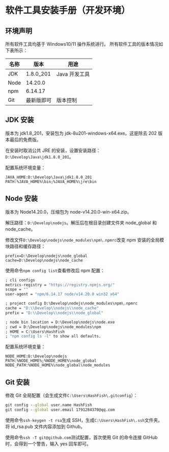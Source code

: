 # 软件工具安装手册（开发环境）

## 环境声明

所有软件工具均基于 Windows10/11 操作系统进行。
所有软件工具的版本情况如下表所示：

| 名称   | 版本      | 用途               |
| ------ | --------- | ------------------ |
| JDK    | 1.8.0_201 | Java 开发工具      |
| Node   | 14.20.0   |                    |
| npm    | 6.14.17   |                    |
| Git    | 最新版即可 | 版本控制           |

## JDK 安装

版本为 jdk1.8_201，安装包为 jdk-8u201-windows-x64.exe。这是除去 202 版本最后的免费版。

在安装时取消公共 JRE 的安装，设置安装路径：`D:\Develop\Java\jdk1.8.0_201`。

配置系统环境变量：

```text
JAVA_HOME:D:\Develop\Java\jdk1.8.0_201
PATH:%JAVA_HOME%\bin;%JAVA_HOME%\jre\bin
```

## Node 安装

版本为 Node14.20.0，压缩包为 node-v14.20.0-win-x64.zip。

解压路径：`D:\Develop\nodejs`。解压后在根目录创建文件夹 node_global 和 node_cache。

修改文件`D:\Develop\nodejs\node_modules\npm\.npmrc`改变 npm 安装的全局模块路径和缓存路径：

```text
prefix=D:\Develop\nodejs\node_global
cache=D:\Develop\nodejs\node_cache
```

使用命令`npm config list`查看修改后 npm 配置：

```cmd
; cli configs
metrics-registry = "https://registry.npmjs.org/"
scope = ""
user-agent = "npm/6.14.17 node/v14.20.0 win32 x64"

; project config D:\Develop\nodejs\node_modules\npm\.npmrc
cache = "D:\\Develop\\nodejs\\node_cache"
prefix = "D:\\Develop\\nodejs\\node_global"

; node bin location = D:\Develop\nodejs\node.exe
; cwd = D:\Develop\nodejs\node_modules\npm
; HOME = C:\Users\HashFish
; "npm config ls -l" to show all defaults.
```

配置系统环境变量：

```text
NODE_HOME:D:\Develop\nodejs
PATH:%NODE_HOME%;%NODE_HOME%\node_global
NODE_PATH:%NODE_HOME%\node_global\node_modules
```

## Git 安装

修改 Git 全局配置（会生成文件`C:\Users\HashFish\.gitconfig`）：

```cmd
git config --global user.name HashFish
git config --global user.email 1791284370@qq.com
```

使用命令`ssh-keygen -t rsa`生成 SSH，生成`C:\Users\HashFish\.ssh`文件夹。将 id_rsa.pub 文件内容添加到 Github。

使用命令`ssh -T git@github.com`测试配置，首次使用 Git 的命令连接 GitHub 时，会得到一个警告，输入 yes 回车即可。
